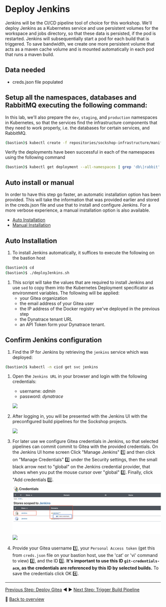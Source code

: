 # Deploy Jenkins

Jenkins will be the CI/CD pipeline tool of choice for this workshop. We'll deploy Jenkins as a Kubernetes service and use persistent volumes for the workspace and jobs directory, so that these data is persisted, if the pod is restarted. Jenkins will subsequentially start a pod for each build that is triggered. To save bandwidth, we create one more persistent volume that acts as a maven cache volume and is mounted automatically in each pod that runs a maven build.

## Data needed

* creds.json file populated

## Setup all the namespaces, databases and RabbitMQ executing the following command:

In this lab, we'll also prepare the `dev`, `staging`, and `production` namespaces in Kubernetes, so that the services find the infrastructure components that they need to work properly, i.e. the databases for certain services, and RabbitMQ. 

```bash
(bastion)$ kubectl create -f repositories/sockshop-infrastructure/manifests/
```

Verify the deployments have been successful in each of the namespaces using the following command

```bash
(bastion)$ kubectl get deployment --all-namespaces | grep 'db\|rabbit'
```

## Auto install or manual

In order to have this step go faster, an automatic installation option has been provided. This will take the information that was provided earlier and stored in the creds.json file and use that to install and configure Jenkins. For a more verbose experience, a manual installation option is also available.

* [Auto Installation](#auto-installation)
* [Manual Installation](./jenkins-manual-installation.md)

## Auto Installation

1. To install Jenkins automatically, it suffices to execute the following on the bastion host

```bash
(bastion)$ cd
(bastion)$ ./deployJenkins.sh
```

1. This script will take the values that are required to install Jenkins and use `sed` to copy them into the Kubernetes Deployment specificator as environment variables. The following will be applied:
    - your Gitea organization
    - the email address of your Gitea user
    - the IP address of the Docker registry we've deployed in the previous step
    - the Dynatrace tenant URL
    - an API Token form your Dynatrace tenant.

## Confirm Jenkins configuration

1. Find the IP for Jenkins by retrieving the `jenkins` service which was deployed:

```bash
(bastion)$ kubectl -n cicd get svc jenkins
```

1. Open the `Jenkins URL` in your browser and login with the following credentials:
    * username: *admin*
    * password: *dynatrace*

    ![](../assets/jenkins-ui-login.png)

1. After logging in, you will be presented with the Jenkins UI with the preconfigured build pipelines for the Sockshop projects.

    ![](../assets/jenkins-ui.png)

1. For later use we configure Gitea credentials in Jenkins, so that selected pipelines can commit commit to Gitea with the provided credentials. On the Jenkins UI home screen Click "Manage Jenkins" :one: and then click on "Manage Credentials" :two: under the Security settings, then the small black arrow next to "global" on the Jenkins credential provider, that shows when you put the mouse cursor over "global" :two:. Finally, click "Add credentials :three:.
    ![](../assets/jenkins-ui-add-credentials-provider.png)
    ![](../assets/jenkins-ui-add-credentials.png)

1. Provide your Gitea username :one:, your `Personal Access token` (get this from `creds.json` file on your bastion host, use the 'cat' or 'vi' command to view) :two:, and the ID :three:.
    **It's important to use this ID `git-credentials-acm`, as the credentials are referenced by this ID by selected builds.** To save the credentials click OK :four:.

---

[Previous Step: Deploy Gitea](../2_Deploy_Gitea) :arrow_backward: :arrow_forward: [Next Step: Trigger Build Pipeline](../4_Trigger_Build_Pipelines)

:arrow_up_small: [Back to overview](../)
